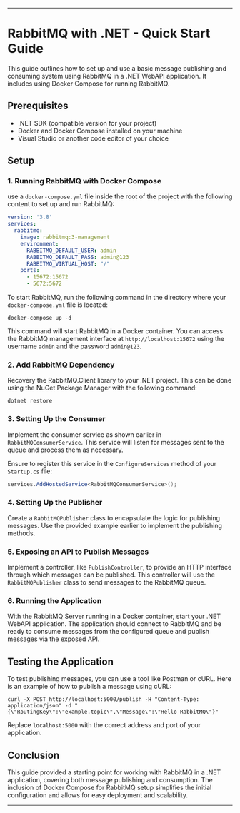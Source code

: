---

# RabbitMQ with .NET - Quick Start Guide

This guide outlines how to set up and use a basic message publishing and consuming system using RabbitMQ in a .NET WebAPI application. It includes using Docker Compose for running RabbitMQ.

## Prerequisites

- .NET SDK (compatible version for your project)
- Docker and Docker Compose installed on your machine
- Visual Studio or another code editor of your choice

## Setup

### 1. Running RabbitMQ with Docker Compose

use a `docker-compose.yml` file inside the root of the project with the following content to set up and run RabbitMQ:

```yaml
version: '3.8'  
services:
  rabbitmq:
    image: rabbitmq:3-management
    environment:
      RABBITMQ_DEFAULT_USER: admin
      RABBITMQ_DEFAULT_PASS: admin@123
      RABBITMQ_VIRTUAL_HOST: "/"
    ports:
      - 15672:15672
      - 5672:5672
```

To start RabbitMQ, run the following command in the directory where your `docker-compose.yml` file is located:

```shell
docker-compose up -d
```

This command will start RabbitMQ in a Docker container. You can access the RabbitMQ management interface at `http://localhost:15672` using the username `admin` and the password `admin@123`.

### 2. Add RabbitMQ Dependency

Recovery the RabbitMQ.Client library to your .NET project. This can be done using the NuGet Package Manager with the following command:

```shell
dotnet restore
```

### 3. Setting Up the Consumer

Implement the consumer service as shown earlier in `RabbitMQConsumerService`. This service will listen for messages sent to the queue and process them as necessary.

Ensure to register this service in the `ConfigureServices` method of your `Startup.cs` file:

```csharp
services.AddHostedService<RabbitMQConsumerService>();
```

### 4. Setting Up the Publisher

Create a `RabbitMQPublisher` class to encapsulate the logic for publishing messages. Use the provided example earlier to implement the publishing methods.

### 5. Exposing an API to Publish Messages

Implement a controller, like `PublishController`, to provide an HTTP interface through which messages can be published. This controller will use the `RabbitMQPublisher` class to send messages to the RabbitMQ queue.

### 6. Running the Application

With the RabbitMQ Server running in a Docker container, start your .NET WebAPI application. The application should connect to RabbitMQ and be ready to consume messages from the configured queue and publish messages via the exposed API.

## Testing the Application

To test publishing messages, you can use a tool like Postman or cURL. Here is an example of how to publish a message using cURL:

```shell
curl -X POST http://localhost:5000/publish -H "Content-Type: application/json" -d "{\"RoutingKey\":\"example.topic\",\"Message\":\"Hello RabbitMQ\"}"
```

Replace `localhost:5000` with the correct address and port of your application.

## Conclusion

This guide provided a starting point for working with RabbitMQ in a .NET application, covering both message publishing and consumption. The inclusion of Docker Compose for RabbitMQ setup simplifies the initial configuration and allows for easy deployment and scalability.

---